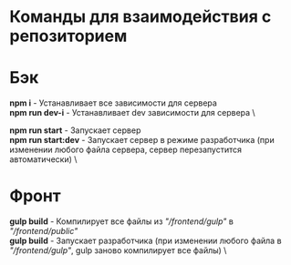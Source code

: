 # Команды для взаимодействия с репозиторием

# Бэк

**npm i** - Устанавливает все зависимости для сервера \
**npm run dev-i** - Устанавливает dev зависимости для сервера \

**npm run start** - Запускает сервер \
**npm run start:dev** - Запускает сервер в режиме разработчика (при изменении любого файла сервера, сервер перезапустится автоматически) \

# Фронт

**gulp build** - Компилирует все файлы из _"/frontend/gulp"_ в _"/frontend/public"_ \
**gulp build** - Запускает разработчика (при изменении любого файла в _"/frontend/gulp"_, gulp заново компилирует все файлы) \
